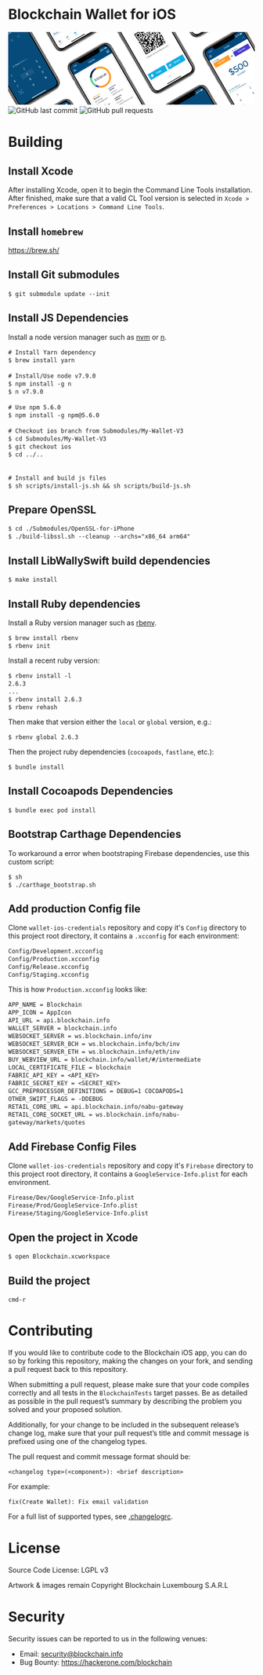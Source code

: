 # Blockchain Wallet for iOS

![Banner](Documentation/Other/github_banner.png)
![GitHub last commit](https://img.shields.io/github/last-commit/blockchain/My-Wallet-V3-iOS.svg)
![GitHub pull requests](https://img.shields.io/github/issues-pr/blockchain/My-Wallet-V3-iOS.svg)

# Building

## Install Xcode

After installing Xcode, open it to begin the Command Line Tools installation. After finished, make sure that a valid CL Tool version is selected in `Xcode > Preferences > Locations > Command Line Tools`.


## Install `homebrew`

https://brew.sh/

## Install Git submodules

    $ git submodule update --init

## Install JS Dependencies

Install a node version manager such as [nvm](https://github.com/creationix/nvm) or [n](https://github.com/tj/n).

    # Install Yarn dependency
    $ brew install yarn

    # Install/Use node v7.9.0
    $ npm install -g n
    $ n v7.9.0

    # Use npm 5.6.0
    $ npm install -g npm@5.6.0

    # Checkout ios branch from Submodules/My-Wallet-V3
    $ cd Submodules/My-Wallet-V3
    $ git checkout ios
    $ cd ../..


    # Install and build js files
    $ sh scripts/install-js.sh && sh scripts/build-js.sh

## Prepare OpenSSL

    $ cd ./Submodules/OpenSSL-for-iPhone
    $ ./build-libssl.sh --cleanup --archs="x86_64 arm64"

## Install LibWallySwift build dependencies

    $ make install

## Install Ruby dependencies

Install a Ruby version manager such as [rbenv](https://github.com/rbenv/rbenv).

    $ brew install rbenv
    $ rbenv init

Install a recent ruby version:

    $ rbenv install -l
    2.6.3
    ...
    $ rbenv install 2.6.3
    $ rbenv rehash

Then make that version either the `local` or `global` version, e.g.:

    $ rbenv global 2.6.3 

Then the project ruby dependencies (`cocoapods`, `fastlane`, etc.):

    $ bundle install

## Install Cocoapods Dependencies

    $ bundle exec pod install

## Bootstrap Carthage Dependencies

To workaround a error when bootstraping Firebase dependencies, use this custom script:

    $ sh
    $ ./carthage_bootstrap.sh

## Add production Config file

Clone `wallet-ios-credentials` repository and copy it's `Config` directory to this project root directory, it contains a `.xcconfig` for each environment:
```
Config/Development.xcconfig
Config/Production.xcconfig
Config/Release.xcconfig
Config/Staging.xcconfig
```

This is how `Production.xcconfig` looks like:
```
APP_NAME = Blockchain
APP_ICON = AppIcon
API_URL = api.blockchain.info
WALLET_SERVER = blockchain.info
WEBSOCKET_SERVER = ws.blockchain.info/inv
WEBSOCKET_SERVER_BCH = ws.blockchain.info/bch/inv
WEBSOCKET_SERVER_ETH = ws.blockchain.info/eth/inv
BUY_WEBVIEW_URL = blockchain.info/wallet/#/intermediate
LOCAL_CERTIFICATE_FILE = blockchain
FABRIC_API_KEY = <API_KEY>
FABRIC_SECRET_KEY = <SECRET_KEY>
GCC_PREPROCESSOR_DEFINITIONS = DEBUG=1 COCOAPODS=1
OTHER_SWIFT_FLAGS = -DDEBUG
RETAIL_CORE_URL = api.blockchain.info/nabu-gateway
RETAIL_CORE_SOCKET_URL = ws.blockchain.info/nabu-gateway/markets/quotes
```
## Add Firebase Config Files

Clone `wallet-ios-credentials` repository and copy it's `Firebase` directory to this project root directory, it contains a `GoogleService-Info.plist` for each environment.
```
Firease/Dev/GoogleService-Info.plist
Firease/Prod/GoogleService-Info.plist
Firease/Staging/GoogleService-Info.plist
```

## Open the project in Xcode

    $ open Blockchain.xcworkspace

## Build the project

    cmd-r

# Contributing

If you would like to contribute code to the Blockchain iOS app, you can do so by forking this repository, making the changes on your fork, and sending a pull request back to this repository.

When submitting a pull request, please make sure that your code compiles correctly and all tests in the `BlockchainTests` target passes. Be as detailed as possible in the pull request’s summary by describing the problem you solved and your proposed solution.

Additionally, for your change to be included in the subsequent release’s change log, make sure that your pull request’s title and commit message is prefixed using one of the changelog types.

The pull request and commit message format should be:

```
<changelog type>(<component>): <brief description>
```

For example:

```
fix(Create Wallet): Fix email validation
```

For a full list of supported types, see [.changelogrc](https://github.com/blockchain/My-Wallet-V3-iOS/blob/dev/.changelogrc#L6...L69).

# License

Source Code License: LGPL v3

Artwork & images remain Copyright Blockchain Luxembourg S.A.R.L

# Security

Security issues can be reported to us in the following venues:
* Email: security@blockchain.info
* Bug Bounty: https://hackerone.com/blockchain
